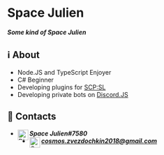# Space Julien

***Some kind of Space Julien***

## :information_source: About

 - Node.JS and TypeScript Enjoyer
 - C# Beginner
 - Developing plugins for [SCP:SL](https://store.steampowered.com/app/700330/SCP_Secret_Laboratory/)
 - Developing private bots on [Discord.JS](https://discord.js.org)

## :call_me_hand: Contacts

- <img align="left" alt="Discord" width="24px" src="https://cdn.discordapp.com/emojis/889446050564300821.png?size=24"> ***Space Julien#7580***
- <img align="left" alt="Google" width="24px" src="https://cdn.worldvectorlogo.com/logos/gmail-icon-3.svg"> ***cosmos.zvezdochkin2018@gmail.com***

